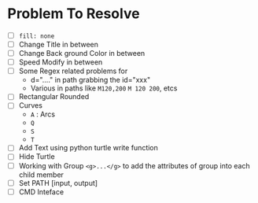 # Problem To Resolve

- [ ] `fill: none`
- [ ] Change Title in between
- [ ] Change Back ground Color in between
- [ ] Speed Modify in between
- [ ] Some Regex related problems for 
    - d="...." in path grabbing the id="xxx"
    - Various in paths like `M120,200` `M 120 200`, etcs
- [ ] Rectangular Rounded
- [ ] Curves
    - `A` : Arcs
    - `Q`
    - `S`
    - `T`
- [ ] Add Text using python turtle write function
- [ ] Hide Turtle
- [ ] Working with Group `<g>...</g>` to add the attributes of group into each child member 
- [ ] Set PATH [input, output]
- [ ] CMD Inteface